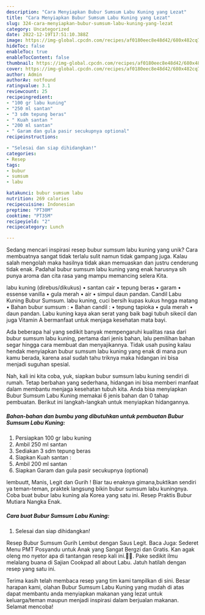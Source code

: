 ```yaml
---
description: "Cara Menyiapkan Bubur Sumsum Labu Kuning yang Lezat"
title: "Cara Menyiapkan Bubur Sumsum Labu Kuning yang Lezat"
slug: 324-cara-menyiapkan-bubur-sumsum-labu-kuning-yang-lezat
category: Uncategorized
date: 2022-12-19T17:51:10.388Z
image: https://img-global.cpcdn.com/recipes/af0180eec8e48d42/680x482cq70/bubur-sumsum-labu-kuning-foto-resep-utama.jpg
hideToc: false
enableToc: true
enableTocContent: false
thumbnail: https://img-global.cpcdn.com/recipes/af0180eec8e48d42/680x482cq70/bubur-sumsum-labu-kuning-foto-resep-utama.jpg
cover: https://img-global.cpcdn.com/recipes/af0180eec8e48d42/680x482cq70/bubur-sumsum-labu-kuning-foto-resep-utama.jpg
author: Admin
authorAv: notfound
ratingvalue: 3.1
reviewcount: 25
recipeingredient:
- "100 gr labu kuning"
- "250 ml santan"
- "3 sdm tepung beras"
- " Kuah santan "
- "200 ml santan"
- " Garam dan gula pasir secukupnya optional"
recipeinstructions:

- "Selesai dan siap dihidangkan!"
categories:
- Resep
tags:
- bubur
- sumsum
- labu

katakunci: bubur sumsum labu 
nutrition: 269 calories
recipecuisine: Indonesian
preptime: "PT30M"
cooktime: "PT35M"
recipeyield: "2"
recipecategory: Lunch

---
```





Sedang mencari inspirasi resep bubur sumsum labu kuning yang unik? Cara membuatnya sangat tidak terlalu sulit namun tidak gampang juga. Kalau salah mengolah maka hasilnya tidak akan memuaskan dan justru cenderung tidak enak. Padahal bubur sumsum labu kuning yang enak harusnya sih punya aroma dan cita rasa yang mampu memancing selera Kita.





labu kuning (direbus/dikukus) • santan cair • tepung beras • garam • essense vanilla • gula merah • air • simpul daun pandan. Candil Labu Kuning Bubur Sumsum. labu kuning, cuci bersih kupas kukus hngga matang • Bahan bubur sumsum : • Bahan candil : • tepung tapioka • gula merah • daun pandan. Labu kuning kaya akan serat yang baik bagi tubuh sikecil dan juga Vitamin A bermanfaat untuk menjaga kesehatan mata bayi.

Ada beberapa hal yang sedikit banyak mempengaruhi kualitas rasa dari bubur sumsum labu kuning, pertama dari jenis bahan, lalu pemilihan bahan segar hingga cara membuat dan menyajikannya. Tidak usah pusing kalau hendak menyiapkan bubur sumsum labu kuning yang enak di mana pun kamu berada, karena asal sudah tahu triknya maka hidangan ini bisa menjadi suguhan spesial.






Nah, kali ini kita coba, yuk, siapkan bubur sumsum labu kuning sendiri di rumah. Tetap berbahan yang sederhana, hidangan ini bisa memberi manfaat dalam membantu menjaga kesehatan tubuh kita. Anda bisa menyiapkan Bubur Sumsum Labu Kuning memakai 6 jenis bahan dan 0 tahap pembuatan. Berikut ini langkah-langkah untuk menyiapkan hidangannya.

<!--inarticleads1-->

##### Bahan-bahan dan bumbu yang dibutuhkan untuk pembuatan Bubur Sumsum Labu Kuning:

1. Persiapkan 100 gr labu kuning
1. Ambil 250 ml santan
1. Sediakan 3 sdm tepung beras
1. Siapkan  Kuah santan :
1. Ambil 200 ml santan
1. Siapkan  Garam dan gula pasir secukupnya (optional)


lembuutt, Manis, Legit dan Gurih ! Biar tau enaknya gimana,buktikan sendiri ya teman-teman, praktek langsung bikin bubur sumsum labu kuningnya. Coba buat bubur labu kuning ala Korea yang satu ini. Resep Praktis Bubur Mutiara Nangka Enak. 

<!--inarticleads2-->

##### Cara buat Bubur Sumsum Labu Kuning:


1. Selesai dan siap dihidangkan!

Resep Bubur Sumsum Gurih Lembut dengan Saus Legit. Baca Juga: Sederet Menu PMT Posyandu untuk Anak yang Sangat Bergzi dan Gratis. Kan agak oleng mo nyetor apa di tantangan resep kali ini.🥺🥺. Pake sedikit ilmu melalang buana di Sajian Cookpad all about Labu. Jatuh hatilah dengan resep yang satu ini. 

Terima kasih telah membaca resep yang tim kami tampilkan di sini. Besar harapan kami, olahan Bubur Sumsum Labu Kuning yang mudah di atas dapat membantu anda menyiapkan makanan yang lezat untuk keluarga/teman maupun menjadi inspirasi dalam berjualan makanan. Selamat mencoba!
